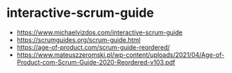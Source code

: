 # interactive-scrum-guide

- https://www.michaelvizdos.com/interactive-scrum-guide
- https://scrumguides.org/scrum-guide.html
- https://age-of-product.com/scrum-guide-reordered/
- https://www.mateuszzeromski.pl/wp-content/uploads/2021/04/Age-of-Product-com-Scrum-Guide-2020-Reordered-v103.pdf

